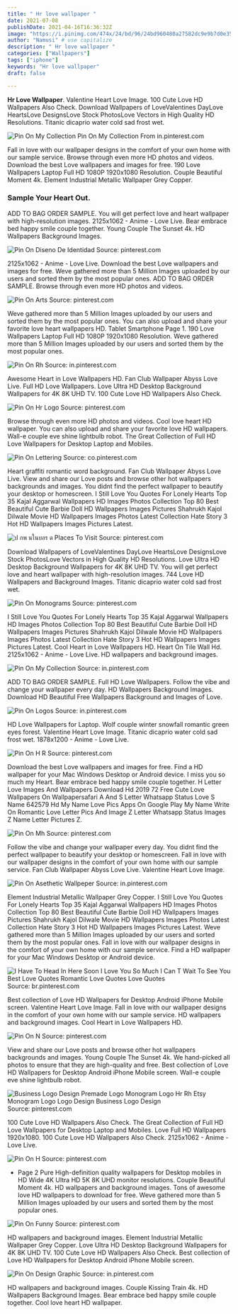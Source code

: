 ```yaml
---
title: " Hr love wallpaper "
date: 2021-07-08
publishDate: 2021-04-16T16:36:32Z
image: "https://i.pinimg.com/474x/24/bd/96/24bd960480a27582dc9e9b7d0e352faf.jpg"
author: "Namusi" # use capitalize
description: " Hr love wallpaper "
categories: ["Wallpapers"]
tags: ["iphone"]
keywords: "Hr love wallpaper"
draft: false

---
```



**Hr Love Wallpaper**. Valentine Heart Love Image. 100 Cute Love HD Wallpapers Also Check. Download Wallpapers of LoveValentines DayLove HeartsLove DesignsLove Stock PhotosLove Vectors in High Quality HD Resolutions. Titanic dicaprio water cold sad frost wet.

![Pin On My Collection](https://i.pinimg.com/564x/42/21/71/422171a6cf1528c778506e6b3446ae7a.jpg "Pin On My Collection")
Pin On My Collection From in.pinterest.com


Fall in love with our wallpaper designs in the comfort of your own home with our sample service. Browse through even more HD photos and videos. Download the best Love wallpapers and images for free. 190 Love Wallpapers Laptop Full HD 1080P 1920x1080 Resolution. Couple Beautiful Moment 4k. Element Industrial Metallic Wallpaper Grey Copper.

### Sample Your Heart Out.

ADD TO BAG ORDER SAMPLE. You will get perfect love and heart wallpaper with high-resolution images. 2125x1062 - Anime - Love Live. Bear embrace bed happy smile couple together. Young Couple The Sunset 4k. HD Wallpapers Background Images.


![Pin On Diseno De Identidad](https://i.pinimg.com/originals/b9/ac/76/b9ac766de7196898a65e22c292482a76.jpg "Pin On Diseno De Identidad")
Source: pinterest.com

2125x1062 - Anime - Love Live. Download the best Love wallpapers and images for free. Weve gathered more than 5 Million Images uploaded by our users and sorted them by the most popular ones. ADD TO BAG ORDER SAMPLE. Browse through even more HD photos and videos.

![Pin On Arts](https://i.pinimg.com/474x/9e/b0/7c/9eb07c9493ef777a01ba8170ef8e8d9c.jpg "Pin On Arts")
Source: pinterest.com

Weve gathered more than 5 Million Images uploaded by our users and sorted them by the most popular ones. You can also upload and share your favorite love heart wallpapers HD. Tablet Smartphone Page 1. 190 Love Wallpapers Laptop Full HD 1080P 1920x1080 Resolution. Weve gathered more than 5 Million Images uploaded by our users and sorted them by the most popular ones.

![Pin On Rh](https://i.pinimg.com/originals/c2/d3/2b/c2d32b44923b9ecea101bea005da5fdb.jpg "Pin On Rh")
Source: in.pinterest.com

Awesome Heart in Love Wallpapers HD. Fan Club Wallpaper Abyss Love Live. Full HD Love Wallpapers. Love Ultra HD Desktop Background Wallpapers for 4K 8K UHD TV. 100 Cute Love HD Wallpapers Also Check.

![Pin On Hr Logo](https://i.pinimg.com/736x/1e/b0/f9/1eb0f980c68f7fe395f7a118f3fc83c3.jpg "Pin On Hr Logo")
Source: pinterest.com

Browse through even more HD photos and videos. Cool love heart HD wallpaper. You can also upload and share your favorite love HD wallpapers. Wall-e couple eve shine lightbulb robot. The Great Collection of Full HD Love Wallpapers for Desktop Laptop and Mobiles.

![Pin On Lettering](https://i.pinimg.com/564x/c4/27/a8/c427a840ad7005d10e5ac0c197fbb8c2.jpg "Pin On Lettering")
Source: co.pinterest.com

Heart graffiti romantic word background. Fan Club Wallpaper Abyss Love Live. View and share our Love posts and browse other hot wallpapers backgrounds and images. You didnt find the perfect wallpaper to beautify your desktop or homescreen. I Still Love You Quotes For Lonely Hearts Top 35 Kajal Aggarwal Wallpapers HD Images Photos Collection Top 80 Best Beautiful Cute Barbie Doll HD Wallpapers Images Pictures Shahrukh Kajol Dilwale Movie HD Wallpapers Images Photos Latest Collection Hate Story 3 Hot HD Wallpapers Images Pictures Latest.

![ป กพ นในบอร ด Places To Visit](https://i.pinimg.com/originals/d1/fc/0e/d1fc0e110f251a405fb617818397b187.jpg "ป กพ นในบอร ด Places To Visit")
Source: pinterest.com

Download Wallpapers of LoveValentines DayLove HeartsLove DesignsLove Stock PhotosLove Vectors in High Quality HD Resolutions. Love Ultra HD Desktop Background Wallpapers for 4K 8K UHD TV. You will get perfect love and heart wallpaper with high-resolution images. 744 Love HD Wallpapers and Background Images. Titanic dicaprio water cold sad frost wet.

![Pin On Monograms](https://i.pinimg.com/originals/bc/53/93/bc5393d889f5458b81bca45bf9cb60ec.png "Pin On Monograms")
Source: pinterest.com

I Still Love You Quotes For Lonely Hearts Top 35 Kajal Aggarwal Wallpapers HD Images Photos Collection Top 80 Best Beautiful Cute Barbie Doll HD Wallpapers Images Pictures Shahrukh Kajol Dilwale Movie HD Wallpapers Images Photos Latest Collection Hate Story 3 Hot HD Wallpapers Images Pictures Latest. Cool Heart in Love Wallpapers HD. Heart On Tile Wall Hd. 2125x1062 - Anime - Love Live. HD wallpapers and background images.

![Pin On My Collection](https://i.pinimg.com/564x/42/21/71/422171a6cf1528c778506e6b3446ae7a.jpg "Pin On My Collection")
Source: in.pinterest.com

ADD TO BAG ORDER SAMPLE. Full HD Love Wallpapers. Follow the vibe and change your wallpaper every day. HD Wallpapers Background Images. Download HD Beautiful Free Wallpapers Background and Images of Love.

![Pin On Logos](https://i.pinimg.com/originals/07/df/e6/07dfe6c4a65d6e537af45e0f80a422c4.jpg "Pin On Logos")
Source: in.pinterest.com

HD Love Wallpapers for Laptop. Wolf couple winter snowfall romantic green eyes forest. Valentine Heart Love Image. Titanic dicaprio water cold sad frost wet. 1878x1200 - Anime - Love Live.

![Pin On H R](https://i.pinimg.com/564x/8e/25/4f/8e254f5f7f01f27aceee0d65b4f22127.jpg "Pin On H R")
Source: pinterest.com

Download the best Love wallpapers and images for free. Find a HD wallpaper for your Mac Windows Desktop or Android device. I miss you so much my Heart. Bear embrace bed happy smile couple together. H Letter Love Images And Wallpapers Download Hd 2019 72 Free Cute Love Wallpapers On Wallpapersafari A And S Letter Whatsapp Status Love S Name 642579 Hd My Name Love Pics Apps On Google Play My Name Write On Romantic Love Letter Pics And Image Z Letter Whatsapp Status Images Z Name Letter Pictures Z.

![Pin On Mh](https://i.pinimg.com/474x/4e/76/7c/4e767c922e8e5da7d0248848d0c9320e.jpg "Pin On Mh")
Source: pinterest.com

Follow the vibe and change your wallpaper every day. You didnt find the perfect wallpaper to beautify your desktop or homescreen. Fall in love with our wallpaper designs in the comfort of your own home with our sample service. Fan Club Wallpaper Abyss Love Live. Valentine Heart Love Image.

![Pin On Asethetic Wallpeper](https://i.pinimg.com/originals/0c/3a/35/0c3a352b984dfc9af4804b0b32f7a454.jpg "Pin On Asethetic Wallpeper")
Source: in.pinterest.com

Element Industrial Metallic Wallpaper Grey Copper. I Still Love You Quotes For Lonely Hearts Top 35 Kajal Aggarwal Wallpapers HD Images Photos Collection Top 80 Best Beautiful Cute Barbie Doll HD Wallpapers Images Pictures Shahrukh Kajol Dilwale Movie HD Wallpapers Images Photos Latest Collection Hate Story 3 Hot HD Wallpapers Images Pictures Latest. Weve gathered more than 5 Million Images uploaded by our users and sorted them by the most popular ones. Fall in love with our wallpaper designs in the comfort of your own home with our sample service. Find a HD wallpaper for your Mac Windows Desktop or Android device.

![I Have To Head In Here Soon I Love You So Much I Can T Wait To See You Best Love Quotes Romantic Love Quotes Love Quotes](https://i.pinimg.com/originals/f0/0e/1b/f00e1bc2813cbbe6259702307b0ff168.webp "I Have To Head In Here Soon I Love You So Much I Can T Wait To See You Best Love Quotes Romantic Love Quotes Love Quotes")
Source: br.pinterest.com

Best collection of Love HD Wallpapers for Desktop Android iPhone Mobile screen. Valentine Heart Love Image. Fall in love with our wallpaper designs in the comfort of your own home with our sample service. HD wallpapers and background images. Cool Heart in Love Wallpapers HD.

![Pin On N](https://i.pinimg.com/originals/6a/40/19/6a401979bbc74e38b634abd47922c958.jpg "Pin On N")
Source: pinterest.com

View and share our Love posts and browse other hot wallpapers backgrounds and images. Young Couple The Sunset 4k. We hand-picked all photos to ensure that they are high-quality and free. Best collection of Love HD Wallpapers for Desktop Android iPhone Mobile screen. Wall-e couple eve shine lightbulb robot.

![Business Logo Design Premade Logo Monogram Logo Hr Rh Etsy Monogram Logo Logo Design Business Logo Design](https://i.pinimg.com/originals/d9/3a/75/d93a757913aa736daa6b44a71d8b5944.jpg "Business Logo Design Premade Logo Monogram Logo Hr Rh Etsy Monogram Logo Logo Design Business Logo Design")
Source: pinterest.com

100 Cute Love HD Wallpapers Also Check. The Great Collection of Full HD Love Wallpapers for Desktop Laptop and Mobiles. Love Full HD Wallpapers 1920x1080. 100 Cute Love HD Wallpapers Also Check. 2125x1062 - Anime - Love Live.

![Pin On H](https://i.pinimg.com/originals/9c/a9/b1/9ca9b196c0c20b25ba70880f26e35abb.jpg "Pin On H")
Source: pinterest.com

- Page 2 Pure High-definition quality wallpapers for Desktop mobiles in HD Wide 4K Ultra HD 5K 8K UHD monitor resolutions. Couple Beautiful Moment 4k. HD wallpapers and background images. Tons of awesome love HD wallpapers to download for free. Weve gathered more than 5 Million Images uploaded by our users and sorted them by the most popular ones.

![Pin On Funny](https://i.pinimg.com/originals/57/91/05/579105146a2f5f948db7139b06a39cbd.jpg "Pin On Funny")
Source: pinterest.com

HD wallpapers and background images. Element Industrial Metallic Wallpaper Grey Copper. Love Ultra HD Desktop Background Wallpapers for 4K 8K UHD TV. 100 Cute Love HD Wallpapers Also Check. Best collection of Love HD Wallpapers for Desktop Android iPhone Mobile screen.

![Pin On Design Graphic](https://i.pinimg.com/474x/24/bd/96/24bd960480a27582dc9e9b7d0e352faf.jpg "Pin On Design Graphic")
Source: in.pinterest.com

HD wallpapers and background images. Couple Kissing Train 4k. HD Wallpapers Background Images. Bear embrace bed happy smile couple together. Cool love heart HD wallpaper.


